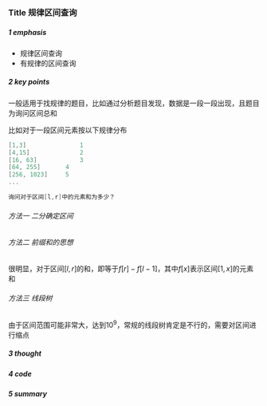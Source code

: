 ### Title 规律区间查询

##### 1 emphasis

- 规律区间查询
- 有规律的区间查询



##### 2 key points

 一般适用于找规律的题目，比如通过分析题目发现，数据是一段一段出现，且题目为询问区间总和

比如对于一段区间元素按以下规律分布

```cpp
[1,3]    			1
[4,15]   			2
[16, 63] 			3
[64, 255] 		4
[256, 1023] 	5
...
  
询问对于区间[l,r]中的元素和为多少？
```

###### 方法一 二分确定区间



###### 方法二 前缀和的思想

很明显，对于区间$[l,r]$的和，即等于$f[r] - f[l - 1]$，其中$f[x]$表示区间$[1,x]$的元素和



###### 方法三 线段树

由于区间范围可能非常大，达到$10^9$，常规的线段树肯定是不行的，需要对区间进行缩点



##### 3 thought



##### 4 code



##### 5 summary

